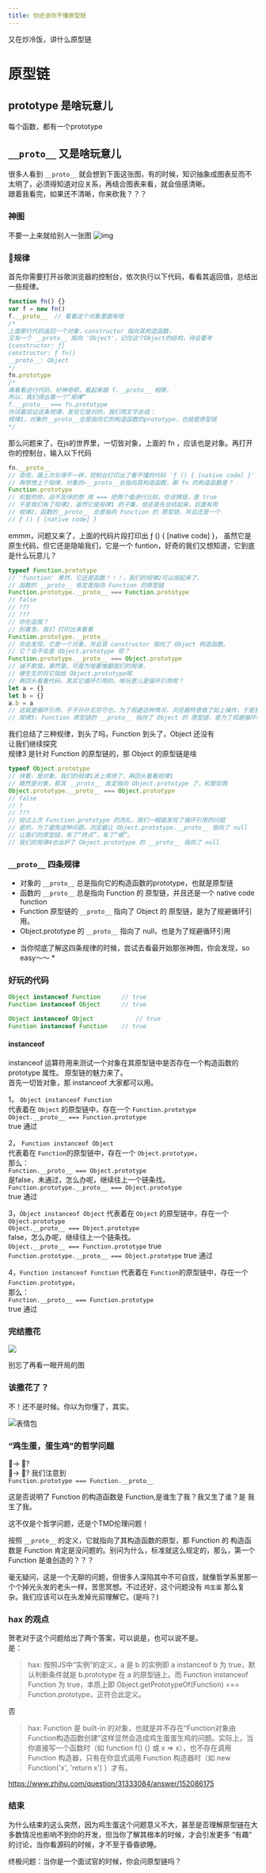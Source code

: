 ```yaml
---
title: 你还说你不懂原型链
---
```

又在炒冷饭，讲什么原型链  

# 原型链  
## prototype 是啥玩意儿  
每个函数，都有一个prototype  
## `__proto__` 又是啥玩意儿  
很多人看到 `__proto__` 就会想到下面这张图，有的时候，知识抽象成图表反而不太明了，必须得知道对应关系，再结合图表来看，就会倍感清晰。  
跟着我看完，如果还不清晰，你来砍我？？？
### 神图  
不要一上来就给别人一张图
![img](../../../../imgs/13902845-babea8f0cde0d791.webp)  
### 规律  
首先你需要打开谷歌浏览器的控制台，依次执行以下代码，看看其返回值，总结出一些规律。
```javascript
function fn() {} 
var f = new fn() 
f.__proto__  // 看看这个对象里面有啥  
/*
上面那行代码返回一个对象，constructor 指向其构造函数， 
又有一个 __proto__ 指向 'Object'，记住这个Object的结构，待会要考
{constructor: ƒ}
constructor: ƒ fn()
__proto__: Object
*/
fn.prototype
/* 
再看看这行代码，好神奇耶，看起来跟 f.__proto__ 相等，
所以，我们得出第一个“规律”
f.__proto__ === fn.prototype  
你试着验证这条规律，发现它是对的，我们用文字总结：
规律1，对象的__proto__总是指向它的构造函数的prototype，也就是原型链
*/
```  
那么问题来了，在js的世界里，一切皆对象，上面的 fn ，应该也是对象。再打开你的控制台，输入以下代码
```javascript
fn.__proto__  
// 奇怪，跟上次长得不一样，控制台打印出了看不懂的代码 'ƒ () { [native code] }'  
// 再想想上个规律，对象的—__proto__总指向其构造函数，那 fn 的构造函数是？
Function.prototype
// 机智的你，迫不及待的想 用 === 把两个值进行比较，你没猜错，是 true
// 于是我们有了规律2，虽然它是规律1 的子集，但还是先总结起来，后面有用  
// 规律2，函数的__proto__ 总是指向 Function 的 原型链，并且还是一个 
// ƒ () { [native code] }
```  
emmm，问题又来了，上面的代码片段打印出 ƒ () { [native code] }， 虽然它是原生代码，但它还是隐喻我们，它是一个 funtion，好奇的我们又想知道，它到底是什么玩意儿？  
```javascript
typeof Function.prototype
// 'function' 果然，它还是函数！！！，我们的规律2可以用起来了，
// 函数的 __proto__ 肯定是指向 Function 的原型链  
Function.prototype.__proto__ === Function.prototype  
// false  
// ???
// ???
// 你在逗我？
// 别着急，我们 打印出来看看
Function.prototype.__proto__  
// 你会发现，它是一个对象，并且其 constructor 指向了 Object 构造函数。  
// 它？会不会是 Object.prototype 呢？  
Function.prototype.__proto__ === Object.prototype
// 诚不欺我，果然是。可是为啥要推翻我们的规律，
// 硬生生的将它指给 Object.prototype呢  
// 再回头看看代码，其实它循环引用的。啥玩意儿是循环引用呢？  
let a = {}
let b = {}
a.b = a  
// 这就是循环引用，子子孙孙无穷尽也，为了规避这种情况，浏览器特意做了如上操作，于是我们又有了规律 3
// 规律3: Function 原型链的 __proto__ 指向了 Object 的 原型链，是为了规避循环引用。
```  
我们总结了三种规律，到头了吗，Function 到头了，Object 还没有  
让我们继续探究  
规律3 是针对 Function 的原型链的，那 Object 的原型链是啥
```javascript
typeof Object.prototype
// 快看，是对象，我们的规律1派上用场了，再回头看看规律1  
// 既然是对象，那其 __proto__ 肯定指向 Object.prototype 了，机智如我  
Object.prototype.__proto__ === Object.prototype
// false
// ?
// ???
// 经过上次 Function.prototype 的洗礼，我们一眼就发现了循环引用的问题
// 是的，为了避免这种问题，浏览器让 Object.prototype.__proto__ 指向了 null
// 让我们的原型链，有了“终点”，有了“根”。
// 我们的规律4也出炉了 Object.prototype 的 __proto__ 指向了 null
```  
### `__proto__` 四条规律  
- 对象的 `__proto__` 总是指向它的构造函数的prototype，也就是原型链  
- 函数的 `__proto__` 总是指向 Function 的 原型链，并且还是一个  native code function  
- Function 原型链的 `__proto__` 指向了 Object 的 原型链，是为了规避循环引用。  
- Object.prototype 的 `__proto__` 指向了 null，也是为了规避循环引用  
* 当你彻底了解这四条规律的时候，尝试去看最开始那张神图，你会发现，so easy～～ *  

### 好玩的代码  
```javascript  
Object instanceof Function 		// true
Function instanceof Object 		// true

Object instanceof Object 			// true
Function instanceof Function 	// true
```  
#### instanceof
instanceof 运算符用来测试一个对象在其原型链中是否存在一个构造函数的 prototype 属性。
原型链的魅力来了。  
首先一切皆对象，那 instanceof 大家都可以用。  

1， `Object instanceof Function`  
代表着在 `Object` 的原型链中，存在一个 `Function.prototype`  
`Object.__proto__ === Function.prototype`   
true 通过  

2， `Function instanceof Object`  
代表着在 `Function`的原型链中，存在一个 `Object.prototype`，  
那么：  
`Function.__proto__ === Object.prototype`   
是false，未通过，怎么办呢，继续往上一个链条找。  
`Function.prototype.__proto__ === Object.prototype`   
true 通过  

3，`Object instanceof Object` 
代表着在 `Object` 的原型链中，存在一个 `Object.prototype`  
`Object.__proto__ === Object.prototype`   
false，怎么办呢，继续往上一个链条找。  
`Object.__proto__ === Function.prototype` true  
`Function.prototype.__proto__ === Object.prototype` 
true 通过

4，`Function instanceof Function`
代表着在 `Function`的原型链中，存在一个 `Function.prototype`，  
那么：  
`Function.__proto__ === Function.prototype`    
true 通过  
### 完结撒花  
![](https://timgsa.baidu.com/timg?image&quality=80&size=b9999_10000&sec=1565951047160&di=be41b5018a4f864b39395f2df16fff2a&imgtype=0&src=http%3A%2F%2Fbpic.588ku.com%2Felement_origin_min_pic%2F17%2F06%2F21%2Fc0a6a1ccf6b863b220f369ffca14caff.jpg)  

别忘了再看一眼开局的图  

### 该撒花了？  

不！还不是时候。你以为你懂了，其实。  

![表情包](https://timgsa.baidu.com/timg?image&quality=80&size=b9999_10000&sec=1565951128983&di=3813bb7cf8acb282e6e039de2281abec&imgtype=0&src=http%3A%2F%2Fb-ssl.duitang.com%2Fuploads%2Fitem%2F201801%2F13%2F20180113185648_jkecs.jpeg)

### “鸡生蛋，蛋生鸡”的哲学问题  
🥚-> 🐔?  
🐔-> 🥚?
我们注意到  
`Function.prototype === Function.__proto__` 

这是否说明了 Function 的构造函数是 Function,是谁生了我？我又生了谁？是 我生了我。  

这不仅是个哲学问题，还是个TMD伦理问题！  

按照 `__proto__` 的定义，它就指向了其构造函数的原型，那 Function 的 构造函数是 Function 肯定是没问题的。别问为什么，标准就这么规定的，那么，第一个 Function 是谁创造的？？？  

毫无疑问，这是一个无聊的问题，但很多人深陷其中不可自拔，就像哲学系里那一个个掉光头发的老头一样，苦思冥想。不过还好，这个问题没有 `鸡生蛋` 那么复杂。我们应该可以在头发掉光前理解它。(是吗？)  
### hax 的观点  
贺老对于这个问题给出了两个答案，可以说是，也可以说不是。  
是：  
> hax: 按照JS中“实例”的定义，a 是 b 的实例即 a instanceof b 为 true，默认判断条件就是 b.prototype 在 a 的原型链上。而 Function instanceof Function 为 true，本质上即 Object.getPrototypeOf(Function) === Function.prototype，正符合此定义。  

否  
> hax: 
Function 是 built-in 的对象，也就是并不存在“Function对象由Function构造函数创建”这样显然会造成鸡生蛋蛋生鸡的问题。实际上，当你直接写一个函数时（如 function f() {} 或 x => x），也不存在调用 Function 构造器，只有在你显式调用 Function 构造器时（如 new Function('x', 'return x') ）才有。


https://www.zhihu.com/question/31333084/answer/152086175

### 结束  

为什么结束的这么突然，因为鸡生蛋这个问题意义不大，甚至是否理解原型链在大多数情况也影响不到你的开发，但当你了解其根本的时候，才会引发更多 “有趣” 的讨论，当你看源码的时候，才不至于昏昏欲睡。  

终极问题：当你是一个面试官的时候，你会问原型链吗？